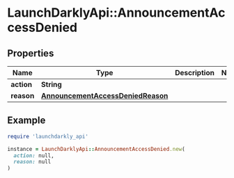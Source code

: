 # LaunchDarklyApi::AnnouncementAccessDenied

## Properties

| Name | Type | Description | Notes |
| ---- | ---- | ----------- | ----- |
| **action** | **String** |  |  |
| **reason** | [**AnnouncementAccessDeniedReason**](AnnouncementAccessDeniedReason.md) |  |  |

## Example

```ruby
require 'launchdarkly_api'

instance = LaunchDarklyApi::AnnouncementAccessDenied.new(
  action: null,
  reason: null
)
```

